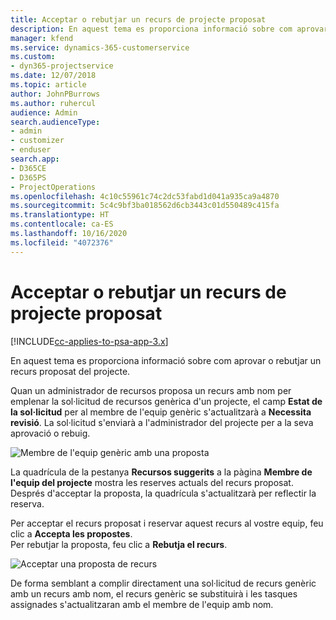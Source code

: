 ```yaml
---
title: Acceptar o rebutjar un recurs de projecte proposat
description: En aquest tema es proporciona informació sobre com aprovar o rebutjar un recurs proposat del projecte.
manager: kfend
ms.service: dynamics-365-customerservice
ms.custom:
- dyn365-projectservice
ms.date: 12/07/2018
ms.topic: article
author: JohnPBurrows
ms.author: ruhercul
audience: Admin
search.audienceType:
- admin
- customizer
- enduser
search.app:
- D365CE
- D365PS
- ProjectOperations
ms.openlocfilehash: 4c10c55961c74c2dc53fabd1d041a935ca9a4870
ms.sourcegitcommit: 5c4c9bf3ba018562d6cb3443c01d550489c415fa
ms.translationtype: HT
ms.contentlocale: ca-ES
ms.lasthandoff: 10/16/2020
ms.locfileid: "4072376"
---
```

# <a name="accept-or-reject-a-proposed-project-resource"></a>Acceptar o rebutjar un recurs de projecte proposat

[!INCLUDE[cc-applies-to-psa-app-3.x](../includes/cc-applies-to-psa-app-3x.md)]

En aquest tema es proporciona informació sobre com aprovar o rebutjar un recurs proposat del projecte.

Quan un administrador de recursos proposa un recurs amb nom per emplenar la sol·licitud de recursos genèrica d'un projecte, el camp **Estat de la sol·licitud** per al membre de l'equip genèric s'actualitzarà a **Necessita revisió**. La sol·licitud s'enviarà a l'administrador del projecte per a la seva aprovació o rebuig.

![Membre de l'equip genèric amb una proposta](media/RM-how-to-19.png)

La quadrícula de la pestanya **Recursos suggerits** a la pàgina **Membre de l'equip del projecte** mostra les reserves actuals del recurs proposat. Després d'acceptar la proposta, la quadrícula s'actualitzarà per reflectir la reserva. 

Per acceptar el recurs proposat i reservar aquest recurs al vostre equip, feu clic a **Accepta les propostes**.  
Per rebutjar la proposta, feu clic a **Rebutja el recurs**.

![Acceptar una proposta de recurs](media/RM-how-to-20.png) 

De forma semblant a complir directament una sol·licitud de recurs genèric amb un recurs amb nom, el recurs genèric se substituirà i les tasques assignades s'actualitzaran amb el membre de l'equip amb nom.
